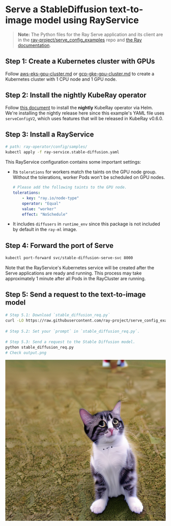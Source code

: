 # Serve a StableDiffusion text-to-image model using RayService

> **Note:** The Python files for the Ray Serve application and its client are in the [ray-project/serve_config_examples](https://github.com/ray-project/serve_config_examples) repo 
and [the Ray documentation](https://docs.ray.io/en/latest/serve/tutorials/stable-diffusion.html).

## Step 1: Create a Kubernetes cluster with GPUs

Follow [aws-eks-gpu-cluster.md](./aws-eks-gpu-cluster.md) or [gcp-gke-gpu-cluster.md](./gcp-gke-gpu-cluster.md) to create a Kubernetes cluster with 1 CPU node and 1 GPU node.

## Step 2: Install the nightly KubeRay operator

Follow [this document](../../helm-chart/kuberay-operator/README.md) to install the **nightly** KubeRay operator via 
Helm. We're installing the nightly release here since this example's YAML file uses `serveConfigV2`, which uses features that will be released in KubeRay v0.6.0.

## Step 3: Install a RayService

```sh
# path: ray-operator/config/samples/
kubectl apply -f ray-service.stable-diffusion.yaml
```

This RayService configuration contains some important settings:

* Its `tolerations` for workers match the taints on the GPU node group. Without the tolerations, worker Pods won't be scheduled on GPU nodes.
    ```yaml
    # Please add the following taints to the GPU node.
    tolerations:
        - key: "ray.io/node-type"
        operator: "Equal"
        value: "worker"
        effect: "NoSchedule"
    ```
* It includes `diffusers` in `runtime_env` since this package is not included by default in the `ray-ml` image.

## Step 4: Forward the port of Serve

```sh
kubectl port-forward svc/stable-diffusion-serve-svc 8000
```

Note that the RayService's Kubernetes service will be created after the Serve applications are ready and running. This process may take approximately 1 minute after all Pods in the RayCluster are running.

## Step 5: Send a request to the text-to-image model

```sh
# Step 5.1: Download `stable_diffusion_req.py` 
curl -LO https://raw.githubusercontent.com/ray-project/serve_config_examples/master/stable_diffusion/stable_diffusion_req.py

# Step 5.2: Set your `prompt` in `stable_diffusion_req.py`.

# Step 5.3: Send a request to the Stable Diffusion model.
python stable_diffusion_req.py
# Check output.png
```

![image](../images/stable_diffusion_example.png)